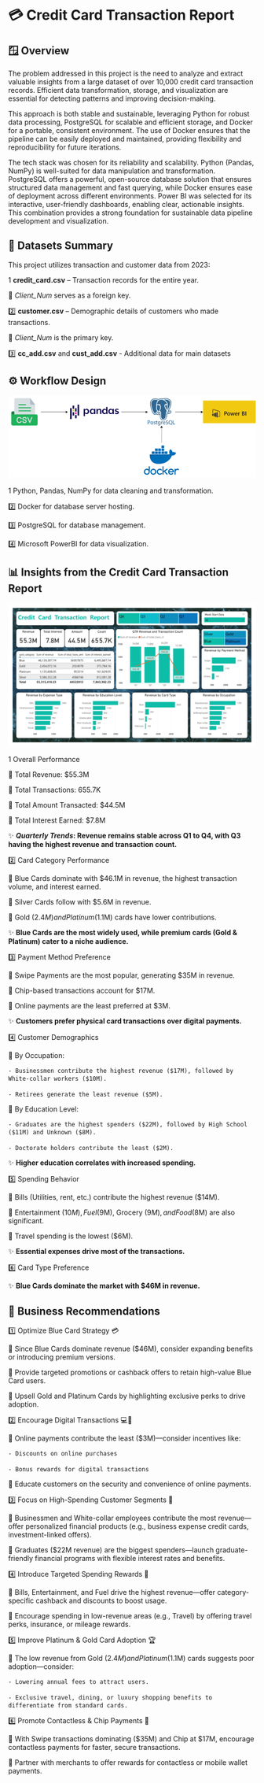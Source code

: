 # 💳 Credit Card Transaction Report

## 🪟 Overview

The problem addressed in this project is the need to analyze and extract valuable insights from a large dataset of over 10,000 credit card transaction records. Efficient data transformation, storage, and visualization are essential for detecting patterns and improving decision-making.

This approach is both stable and sustainable, leveraging Python for robust data processing, PostgreSQL for scalable and efficient storage, and Docker for a portable, consistent environment. The use of Docker ensures that the pipeline can be easily deployed and maintained, providing flexibility and reproducibility for future iterations.

The tech stack was chosen for its reliability and scalability. Python (Pandas, NumPy) is well-suited for data manipulation and transformation. PostgreSQL offers a powerful, open-source database solution that ensures structured data management and fast querying, while Docker ensures ease of deployment across different environments. Power BI was selected for its interactive, user-friendly dashboards, enabling clear, actionable insights. This combination provides a strong foundation for sustainable data pipeline development and visualization.

## 📁 Datasets Summary

This project utilizes transaction and customer data from 2023:

1️ **credit_card.csv** – Transaction records for the entire year.

🔹 *Client_Num* serves as a foreign key.

2️⃣ **customer.csv** – Demographic details of customers who made transactions.

🔹 *Client_Num* is the primary key.

3️⃣ **cc_add.csv** and **cust_add.csv** - Additional data for main datasets

## ⚙️ Workflow Design

![Diagram](images/CC-Report-Diagram.png)

1️ Python, Pandas, NumPy for data cleaning and transformation.

2️⃣ Docker for database server hosting.

3️⃣ PostgreSQL for database management.

4️⃣ Microsoft PowerBI for data visualization.

## 📊 Insights from the Credit Card Transaction Report

![Dashboard Screenshot](images/Credit_Card_Transactions_Report.jpg)

1️ Overall Performance

🔹 Total Revenue: $55.3M

🔹 Total Transactions: 655.7K

🔹 Total Amount Transacted: $44.5M

🔹 Total Interest Earned: $7.8M

✨ ***Quarterly Trends*: Revenue remains stable across Q1 to Q4, with Q3 having the highest revenue and transaction count.**

2️⃣ Card Category Performance

🔹 Blue Cards dominate with $46.1M in revenue, the highest transaction volume, and interest earned.

🔹 Silver Cards follow with $5.6M in revenue.

🔹 Gold ($2.4M) and Platinum ($1.1M) cards have lower contributions.

✨ **Blue Cards are the most widely used, while premium cards (Gold & Platinum) cater to a niche audience.**

3️⃣ Payment Method Preference

🔹 Swipe Payments are the most popular, generating $35M in revenue.
  
🔹 Chip-based transactions account for $17M.
  
🔹 Online payments are the least preferred at $3M.
  
✨ **Customers prefer physical card transactions over digital payments.**

4️⃣ Customer Demographics

🔹 By Occupation:
  
	- Businessmen contribute the highest revenue ($17M), followed by White-collar workers ($10M).
  
	- Retirees generate the least revenue ($5M).

🔹 By Education Level:

	- Graduates are the highest spenders ($22M), followed by High School ($11M) and Unknown ($8M).

	- Doctorate holders contribute the least ($2M).

✨ **Higher education correlates with increased spending.**

5️⃣ Spending Behavior

🔹 Bills (Utilities, rent, etc.) contribute the highest revenue ($14M).

🔹 Entertainment ($10M), Fuel ($9M), Grocery ($9M), and Food ($8M) are also significant.

🔹 Travel spending is the lowest ($6M).

✨ **Essential expenses drive most of the transactions.**

6️⃣ Card Type Preference

✨ **Blue Cards dominate the market with $46M in revenue.**

## 📢 Business Recommendations

1️⃣ Optimize Blue Card Strategy 💳

🔹 Since Blue Cards dominate revenue ($46M), consider expanding benefits or introducing premium versions.

🔹 Provide targeted promotions or cashback offers to retain high-value Blue Card users.

🔹 Upsell Gold and Platinum Cards by highlighting exclusive perks to drive adoption.

2️⃣ Encourage Digital Transactions 💻📱

🔹 Online payments contribute the least ($3M)—consider incentives like:

	- Discounts on online purchases

	- Bonus rewards for digital transactions

🔹 Educate customers on the security and convenience of online payments.

3️⃣ Focus on High-Spending Customer Segments 🎯

🔹 Businessmen and White-collar employees contribute the most revenue—offer personalized financial products (e.g., business expense credit cards, investment-linked offers).

🔹 Graduates ($22M revenue) are the biggest spenders—launch graduate-friendly financial programs with flexible interest rates and benefits.

4️⃣ Introduce Targeted Spending Rewards 🎁

🔹 Bills, Entertainment, and Fuel drive the highest revenue—offer category-specific cashback and discounts to boost usage.

🔹 Encourage spending in low-revenue areas (e.g., Travel) by offering travel perks, insurance, or mileage rewards.

5️⃣ Improve Platinum & Gold Card Adoption 🏆

🔹 The low revenue from Gold ($2.4M) and Platinum ($1.1M) cards suggests poor adoption—consider:

	- Lowering annual fees to attract users.

	- Exclusive travel, dining, or luxury shopping benefits to differentiate from standard cards.

6️⃣ Promote Contactless & Chip Payments 📲

🔹 With Swipe transactions dominating ($35M) and Chip at $17M, encourage contactless payments for faster, secure transactions.

🔹 Partner with merchants to offer rewards for contactless or mobile wallet payments.
